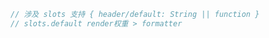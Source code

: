 ```javascript
// 涉及 slots 支持 { header/default: String || function }
// slots.default render权重 > formatter
```
